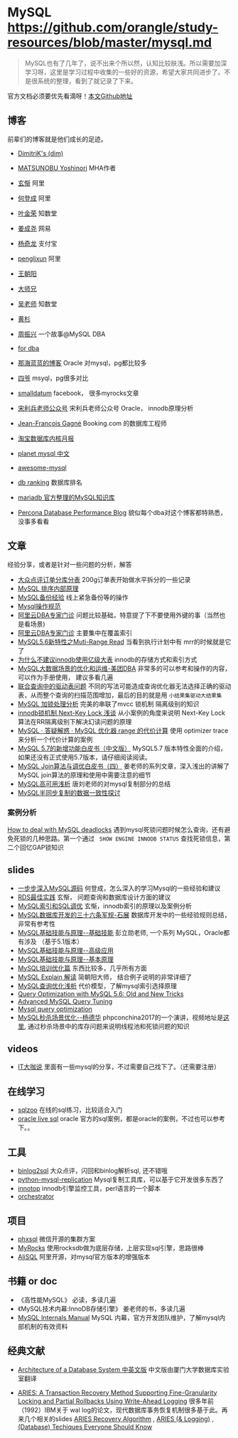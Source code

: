 MySQL  https://github.com/orangle/study-resources/blob/master/mysql.md
======

>  MySQL也有了几年了，说不出来个所以然，认知比较肤浅。所以需要加深学习呀，这里是学习过程中收集的一些好的资源，希望大家共同进步了。不是很系统的整理，看到了就记录了下来。

官方文档必须要优先看滴呀！[本文Github地址](https://github.com/orangle/study-resources)

## 博客
前辈们的博客就是他们成长的足迹。

* [DimitriK's (dim)](http://dimitrik.free.fr/blog/archives/cat_mysql.html)
* [MATSUNOBU Yoshinori](http://yoshinorimatsunobu.blogspot.ca/) MHA作者
* [玄惭](http://hidba.org/) 阿里
* [何登成](http://hedengcheng.com/) 阿里
* [叶金荣](http://imysql.com/) 知数堂
* [姜成尧](http://www.innomysql.com/) 网易
* [杨奇龙](http://blog.itpub.net/22664653/) 支付宝
* [penglixun](http://www.penglixun.com/) 阿里
* [王朝阳](http://www.royalwzy.com/)
* [大师兄](http://www.cnblogs.com/gomysql)
* [吴老师](http://wubx.net)  知数堂
* [黄杉](http://blog.csdn.net/mchdba)
* [周振兴](http://www.orczhou.com)  一个故事@MySQL DBA
* [for dba](http://fordba.com/category/mysql)
* [那海蓝蓝的博客](http://blog.163.com/li_hx/)  Oracle 对mysql，pg都比较多
* [四爷](http://blog.csdn.net/yueliangdao0608) msyql，pg很多对比
* [smalldatum](http://smalldatum.blogspot.com) facebook， 很多myrocks文章
* [宋利兵老师公众号](http://mp.weixin.qq.com/profile?src=3&timestamp=1485068751&ver=1&signature=97zp7qqm-wQSzWOAuHTac-wiNLUHTJMLOPyDgtnGluclBugccyOmXRDaBn2vTZ1pit9I9gfD5*T*dmzlHojIKw==) 宋利兵老师公众号 Oracle， innodb原理分析
* [Jean-François Gagné](http://jfg-mysql.blogspot.ca/) Booking.com 的数据库工程师

* [淘宝数据库内核月报](http://mysql.taobao.org/monthly/)
* [planet mysql 中文](https://planet.mysql.com/zh/)
* [awesome-mysql](https://github.com/shlomi-noach/awesome-mysql/blob/gh-pages/index.md)
* [db ranking](http://db-engines.com/en/ranking) 数据库排名
* [mariadb 官方整理的MySQL知识库](https://mariadb.com/kb/en/mariadb/optimization-and-tuning/)
* [Percona Database Performance Blog](https://www.percona.com/blog/) 貌似每个dba对这个博客都特熟悉，没事多看看


## 文章
经验分享，或者是针对一些问题的分析，解答

* [大众点评订单分库分表](http://tech.meituan.com/dianping_order_db_sharding.html) 200g订单表开始做水平拆分的一些记录
* [MySQL 排序内部原理](https://mp.weixin.qq.com/s/oVl0Ih86CWT77npdS5cF1g)
* [MySQL备份经验](https://mp.weixin.qq.com/s/TxveGZK9o2QBEJbx1Vd9MA) 线上紧急备份等的操作
* [Mysql操作规范](http://blog.itpub.net/29320885/viewspace-1716164/)
* [阿里云DBA专家门诊](https://bbs.aliyun.com/read/189202.html)  问题比较基础，特意提了下不要使用外键的事（当然也是看场景)
* [阿里云DBA专家门诊](https://bbs.aliyun.com/read/241176.html) 主要集中在覆盖索引
* [MySQL5.6新特性之Muti-Range Read](http://blog.itpub.net/22664653/viewspace-1673682/) 当看到执行计划中有 mrr的时候就是它了
* [为什么不建议innodb使用亿级大表](http://xiaorui.cc/2016/12/08/为什么不建议innodb使用亿级大表/) innodb的存储方式和索引方式
* [MySQL大数据场景的优化和运维-美团DBA](https://mp.weixin.qq.com/s?__biz=MzAwMDU1MTE1OQ==&mid=209403337&idx=1&sn=f99429e24e8c591111a355e072f93e05) 非常多的可以参考和操作的内容，可以作为手册使用， 建议多看几遍
* [联合查询中的驱动表问题](http://www.cnblogs.com/zhengyun_ustc/p/slowquery1.html)  不同的写法可能造成查询优化器无法选择正确的驱动表，从而整个查询的扫描范围增加，最后的目的就是用 `小结果集驱动大结果集`
* [MySQL 加锁处理分析](http://hedengcheng.com/?p=771)  完美的串联了mvcc 锁机制 隔离级别的知识
* [innodb锁机制 Next-Key Lock 浅谈](http://www.cnblogs.com/zhoujinyi/p/3435982.html) 从小案例的角度来说明 Next-Key Lock算法在RR隔离级别下解决幻读问题的原理
* [MySQL · 答疑解惑 · MySQL 优化器 range 的代价计算](http://mysql.taobao.org/monthly/2015/11/07/) 使用 optimizer trace 来分析一个代价计算的案例
* [MySQL 5.7的新增功能白皮书（中文版）](https://mp.weixin.qq.com/s/pmycCxLM_9vzrMsX4eDFFQ) MySQL5.7 版本特性全面的介绍，如果还没有正式使用5.7版本，请仔细阅读阅读。
* [MySQL Join算法与调优白皮书（四）](https://mp.weixin.qq.com/s/vt7YjxaikJh14pnY2FAWvg) 姜老师的系列文章，深入浅出的讲解了 MySQL join算法的原理和使用中需要注意的细节
* [MySQL高可用浅析](http://www.jianshu.com/p/cc6746ac4fc2) 唐刘老师的对mysql复制部分的总结
* [MySQL半同步复制的数据一致性探讨](https://mp.weixin.qq.com/s/3DeXEd2ZjjutxRyo_3coaQ)


### 案例分析

[How to deal with MySQL deadlocks](https://www.percona.com/blog/2014/10/28/how-to-deal-with-mysql-deadlocks/) 遇到mysql死锁问题时候怎么查询，还有避免死锁的几种思路。第一个通过 ` SHOW ENGINE INNODB STATUS` 查找死锁信息，第二个回忆GAP锁知识


## slides

* [一步步深入MySQL源码](http://hotpu-meeting.b0.upaiyun.com/2014dtcc/post_pdf/hedengcheng.pdf) 何登成，怎么深入的学习Mysql的一些经验和建议
* [RDS最佳实践](https://bbs.aliyun.com/read/168647.html) 玄惭， 问题查询和数据库设计方面的建议
* [MySQL索引和SQL调优](https://bbs.aliyun.com/read/189202.html?displayMode=1&page=3#601628)   玄惭，innodb索引的原理以及案例分析
* [MySQL数据库开发的三十六条军规-石展](http://wenku.baidu.com/view/3e294a52f01dc281e53af0f1.html) 数据库开发中的一些经验规则总结，非常有参考性
* [MySQL基础技能与原理--基础技能](http://www.slideshare.net/plinux/mysql1-5066095)  彭立勋老师, 一个系列 MySQL，Oracle都有涉及 （基于5.1版本）
* [MySQL基础技能与原理--高级应用](http://www.slideshare.net/plinux/mysql2-5066096)
* [MySQL基础技能与原理--基本原理](http://www.slideshare.net/plinux/mysql3)
* [MySQL培训优化篇](http://www.slideshare.net/sunmonth/mysql-24283118)  东西比较多，几乎所有方面
* [MySQL Explain 解读](http://www.slideshare.net/sky000/mysql-explain) 简朝阳大师， 结合例子说明的非常详细了
* [MySQL查询优化浅析](http://hedengcheng.com/?p=372) 代价模型，了解mysql索引选择原理
* [Query Optimization with MySQL 5.6: Old and New Tricks](https://www.slideshare.net/jynus/query-optimization56)
* [Advanced MySQL Query Tuning](https://www.slideshare.net/AlexanderRubin1/meetup-tour-queryoptimizationnew)
* [Mysql query optimization](https://www.slideshare.net/caibaohua/mysql-query-optimization-4719028)
* [MySQL秒杀场景优化--杨德华](https://github.com/ThinkDevelopers/PHPConChina/blob/master/PHPCON2017/MySQL%E7%A7%92%E6%9D%80%E5%9C%BA%E6%99%AF%E4%BC%98%E5%8C%96--%E6%9D%A8%E5%BE%B7%E5%8D%8E%40PHPCON2017.pdf) phpconchina2017的一个演讲，视频地址是[这里](http://www.itdks.com/dakalive/detail/2291), 通过秒杀场景中的库存问题来说明线程池和死锁问题的知识


## videos

* [IT大咖说](http://www.itdks.com/dakashuo/index) 里面有一些mysql的分享，不过需要自己找下了。（还需要注册）

## 在线学习

* [sqlzoo](https://sqlzoo.net/) 在线的sql练习，比较适合入门
* [oracle live sql](https://livesql.oracle.com/apex/livesql/file/toc.html#A7) oracle 官方的sql案例，都是oracle的案例，不过也可以参考下。。


## 工具

* [binlog2sql](https://github.com/danfengcao/binlog2sql) 大众点评，闪回和binlog解析sql,  还不错哦
* [python-mysql-replication](https://github.com/noplay/python-mysql-replication) Mysql复制工具库，可以基于它开发很多东西了
* [innotop](https://github.com/innotop/innotop) innodb引擎监控工具，perl语言的一个脚本
* [orchestrator](https://github.com/github/orchestrator)


## 项目

* [phxsql](https://github.com/Tencent/phxsql/wiki) 微信开源的集群方案
* [MyRocks](https://github.com/facebook/mysql-5.6/wiki) 使用rocksdb做为底层存储，上层实现sql引擎，思路很棒
* [AliSQL](https://github.com/alibaba/AliSQL/wiki) 阿里开源，对mysql官方版本的增强版本

## 书籍 or doc

* 《高性能MySQL》  必读，多读几遍
* 《MySQL技术内幕:InnoDB存储引擎》 姜老师的书，多读几遍
*  [MySQL Internals Manual](https://dev.mysql.com/doc/internals/en/) MySQL 内幕，官方开发团队维护，了解mysql内部机制的有效资料

## 经典文献
*  [Architecture of a Database System 中英文版](http://dblab.xmu.edu.cn/post/architecture-of-a-database-system/) 中文版由厦门大学数据库实验室翻译

* [ARIES: A Transaction Recovery Method Supporting Fine-Granularity Locking and Partial Rollbacks Using Write-Ahead Logging](https://people.eecs.berkeley.edu/~brewer/cs262/Aries.pdf) 很多年前（1992）IBM关于 wal log的论文，现代数据库事务恢复机制很多基于此。再来几个相关的slides [ARIES Recovery Algorithm](http://codex.cs.yale.edu/avi/db-book/db4/slide-dir/Aries.pdf) , [ARIES (& Logging)](http://odin.cse.buffalo.edu/teaching/cse-462/slides/18-Logging.pdf) , [(Database) Techiques Everyone Should Know](https://blog.acolyer.org/2016/01/03/database-techiques-everyone-should-know/)